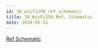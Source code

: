 ```yaml
---
id: 10_wizfi250_ref_schematic
title: 10.WizFi250 Ref. Schematic
date: 2020-05-12
---
```


<a href="/img/products/wizfi250/wizfi250ds/wizfi250_ref_schematic_140729.pdf" target="_blank">Ref Schematic</a>
